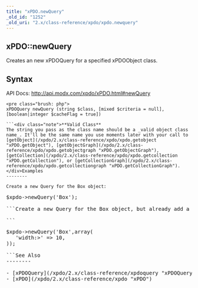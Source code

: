 ```yaml
---
title: "xPDO.newQuery"
_old_id: "1252"
_old_uri: "2.x/class-reference/xpdo/xpdo.newquery"
---
```


xPDO::newQuery
--------------

Creates an new xPDOQuery for a specified xPDOObject class.

Syntax
------

API Docs: <http://api.modx.com/xpdo/xPDO.html#newQuery>

```
<pre class="brush: php">
xPDOQuery newQuery (string $class, [mixed $criteria = null], [boolean|integer $cacheFlag = true])

```<div class="note">**Valid Class**  
The string you pass as the class name should be a _valid object class name_. It'll be the same name you use moments later with your call to [getObject](/xpdo/2.x/class-reference/xpdo/xpdo.getobject "xPDO.getObject"), [getObjectGraph](/xpdo/2.x/class-reference/xpdo/xpdo.getobjectgraph "xPDO.getObjectGraph"), [getCollection](/xpdo/2.x/class-reference/xpdo/xpdo.getcollection "xPDO.getCollection"), or [getCollectionGraph](/xpdo/2.x/class-reference/xpdo/xpdo.getcollectiongraph "xPDO.getCollectionGraph").</div>Examples
--------

Create a new Query for the Box object:

```
<pre class="brush: php">
$xpdo->newQuery('Box');

```Create a new Query for the Box object, but already add a WHERE clause limiting to Boxes with width greater than 10:

```
<pre class="brush: php">
$xpdo->newQuery('Box',array(
   'width:>' => 10,
));

```See Also
--------

- [xPDOQuery](/xpdo/2.x/class-reference/xpdoquery "xPDOQuery")
- [xPDO](/xpdo/2.x/class-reference/xpdo "xPDO")